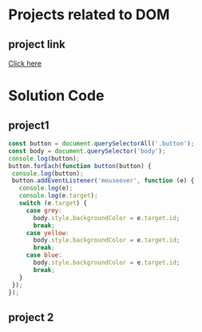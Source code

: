 # Projects related to DOM 

## project link
[Click here](https://www.youtube.com/redirect?event=video_description&redir_token=QUFFLUhqazVobWdLSFJPX25MVnNUOHRoOHE0dXZnVDd6d3xBQ3Jtc0tudVVwZTNCU2IyUEJzZU9MdXJCOVpESm5lMnFKaFFRZGtsSDN0aHRfUTJaTEdxQmJMSFEya0p5dDlPa1pxRVRLdjExZ0MydlZDSTVvdU9fd2hmVUJUNy1KR1FNcUZCRDFwR1lYa1BReFljWWw4aGpMZw&q=https%3A%2F%2Fgithub.com%2Fhiteshchoudhary%2F&v=EGqHVjU-fas)

# Solution Code

## project1
 ```javascript
 const button = document.querySelectorAll('.button');
const body = document.querySelector('body');
console.log(button);
button.forEach(function button(button) {
  console.log(button);
  button.addEventListener('mouseover', function (e) {
    console.log(e);
    console.log(e.target);
    switch (e.target) {
      case grey:
        body.style.backgroundColor = e.target.id;
        break;
      case yellow:
        body.style.backgroundColor = e.target.id;
        break;
      case blue:
        body.style.backgroundColor = e.target.id;
        break;
    }
  });
});

 ```

 ## project 2
 ```javascript
 ```